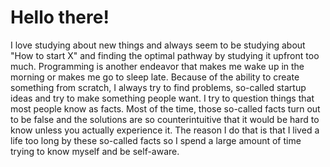 # Hello there!

I love studying about new things and always seem to be studying about "How to start X" and finding the optimal pathway by studying it upfront too much. Programming is another endeavor that makes me wake up in the morning or makes me go to sleep late. Because of the ability to create something from scratch, I always try to find problems, so-called startup ideas and try to make something people want. I try to question things that most people know as facts. Most of the time, those so-called facts turn out to be false and the solutions are so counterintuitive that it would be hard to know unless you actually experience it. The reason I do that is that I lived a life too long by these so-called facts so I spend a large amount of time trying to know myself and be self-aware. 
